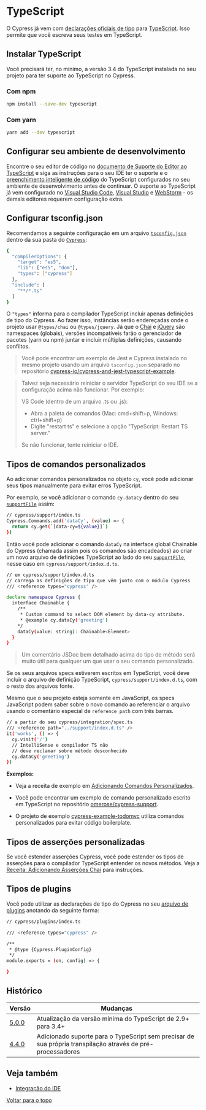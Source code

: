 # TypeScript

O Cypress já vem com [declarações oficiais de tipo](https://github.com/cypress-io/cypress/tree/develop/cli/types) 
para [TypeScript](https://www.typescriptlang.org/). Isso permite que você escreva seus testes em TypeScript.

## Instalar TypeScript

Você precisará ter, no mínimo, a versão 3.4 do TypeScript instalada no seu projeto para ter suporte ao TypeScript no Cypress.

### Com npm

```bash
npm install --save-dev typescript
```

### Com yarn

```bash
yarn add --dev typescript
```

## Configurar seu ambiente de desenvolvimento

[//]: <> (TODO - Adicionar link preenchimento inteligente de código)

Encontre o seu editor de código no 
[documento de Suporte do Editor ao TypeScript](https://github.com/Microsoft/TypeScript/wiki/TypeScript-Editor-Support) 
e siga as instruções para o seu IDE ter o suporte e o 
[preenchimento inteligente de código](https://docs.cypress.io/guides/tooling/IDE-integration.html#Writing-Tests) 
do TypeScript configurados no seu ambiente de desenvolvimento antes de continuar. 
O suporte ao TypeScript já vem configurado no [Visual Studio Code](https://code.visualstudio.com/), 
[Visual Studio](https://visualstudio.microsoft.com/pt-br/) e [WebStorm](https://www.jetbrains.com/webstorm/) - os demais
editores requerem configuração extra.

## Configurar tsconfig.json

[//]: <> (TODO - Adicionar link guides/core-concepts/writing-and-organizing-tests.html#Folder-Structure)

Recomendamos a seguinte configuração em um arquivo 
[`tsconfig.json`](http://www.typescriptlang.org/docs/handbook/tsconfig-json.html) 
dentro da sua pasta do [`Cypress`](https://docs.cypress.io/guides/core-concepts/writing-and-organizing-tests.html#Folder-Structure):

```bash
{
  "compilerOptions": {
    "target": "es5",
    "lib": ["es5", "dom"],
    "types": ["cypress"]
  },
  "include": [
    "**/*.ts"
  ]
}
```

[//]: <> (TODO - Adicionar link Chai e jQuery)

O `"types"` informa para o compilador TypeScript incluir apenas definições de tipo do Cypress. Ao fazer isso, 
instâncias serão endereçadas onde o projeto usar `@types/chai` ou `@types/jquery`. 
Já que o [Chai](https://docs.cypress.io/guides/references/bundled-tools.html#Chai) e 
[jQuery](https://docs.cypress.io/guides/references/bundled-tools.html#Other-Library-Utilities) 
são namespaces (globais), versões incompatíveis farão o gerenciador de pacotes (yarn ou npm) juntar e incluir 
múltiplas definições, causando confiltos.

> Você pode encontrar um exemplo de Jest e Cypress instalado no mesmo projeto usando um arquivo `tsconfig.json` 
separado no repositório [cypress-io/cypress-and-jest-typescript-example](https://github.com/cypress-io/cypress-and-jest-typescript-example).

> Talvez seja necessário reiniciar o servidor TypeScript do seu IDE se a configuração acima não funcionar. Por exemplo:
>
> VS Code (dentro de um arquivo .ts ou .js):
>
>- Abra a paleta de comandos (Mac: cmd+shift+p, Windows: ctrl+shift+p)   
>- Digite "restart ts" e selecione a opção "TypeScript: Restart TS server."
>
> Se não funcionar, tente reiniciar o IDE.

## Tipos de comandos personalizados

Ao adicionar comandos personalizados no objeto `cy`, você pode adicionar seus tipos manualmente para evitar erros TypeScript.

[//]: <> (TODO - Adicionar link guides/references/configuration.html#Folders-Files)

Por exemplo, se você adicionar o comando `cy.dataCy` dentro do seu 
[`supportFile`](https://docs.cypress.io/guides/references/configuration.html#Folders-Files) assim:

```bash
// cypress/support/index.ts
Cypress.Commands.add('dataCy', (value) => {
  return cy.get(`[data-cy=${value}]`)
})
```

[//]: <> (TODO - Adicionar link guides/references/configuration.html#Folders-Files)

Então você pode adicionar o comando `dataCy` na interface global Chainable do Cypress (chamada assim pois os comandos 
são encadeados) ao criar um novo arquivo de definições TypeScript ao lado do seu 
[`supportFile`](https://docs.cypress.io/guides/references/configuration.html#Folders-Files), 
nesse caso em `cypress/support/index.d.ts`.

```bash
// em cypress/support/index.d.ts
// carrega as definições de tipo que vêm junto com o módulo Cypress
/// <reference types="cypress" />

declare namespace Cypress {
  interface Chainable {
    /**
     * Custom command to select DOM element by data-cy attribute.
     * @example cy.dataCy('greeting')
    */
    dataCy(value: string): Chainable<Element>
  }
}
```

> Um comentário JSDoc bem detalhado acima do tipo de método será muito útil para qualquer um que usar 
o seu comando personalizado.

Se os seus arquivos specs estiverem escritos em TypeScript, você deve incluir o arquivo de definição TypeScript,
`cypress/support/index.d.ts`, com o resto dos arquivos fonte.

Mesmo que o seu projeto esteja somente em JavaScript, os specs JavaScript podem saber sobre o novo comando ao 
referenciar o arquivo usando o comentário especial de `reference path` com três barras.

```bash
// a partir do seu cypress/integration/spec.ts
/// <reference path="../support/index.d.ts" />
it('works', () => {
  cy.visit('/')
  // IntelliSense e compilador TS não
  // deve reclamar sobre método desconhecido
  cy.dataCy('greeting')
})
```

**Exemplos:**

[//]: <> (TODO - Adicionar link dos exemplos)

- Veja a receita de exemplo em [Adicionando Comandos Personalizados](https://github.com/cypress-io/cypress-example-recipes#fundamentals).

- Você pode encontrar um exemplo de comando personalizado escrito em TypeScript no repositório 
    [omerose/cypress-support](https://github.com/omerose/cypress-support).

- O projeto de exemplo [cypress-example-todomvc](https://github.com/cypress-io/cypress-example-todomvc#custom-commands)
    utiliza comandos personalizados para evitar código boilerplate.

## Tipos de asserções personalizadas

[//]: <> (TODO - Adicionar link examples/examples/recipes.html#Fundamentals)

Se você estender asserções Cypress, você pode estender os tipos de asserções para o compilador TypeScript entender 
os novos métodos. Veja a 
[Receita: Adicionando Asserções Chai](https://docs.cypress.io/examples/examples/recipes.html#Fundamentals)
para instruções.

## Tipos de plugins

[//]: <> (TODO - Adicionar link guides/tooling/plugins-guide.html#Use-Cases)

Você pode utilizar as declarações de tipo do Cypress no seu 
[arquivo de plugins](https://docs.cypress.io/guides/tooling/plugins-guide.html#Use-Cases) anotando da seguinte forma:

```bash
// cypress/plugins/index.ts

/// <reference types="cypress" />

/**
 * @type {Cypress.PluginConfig}
 */
module.exports = (on, config) => {

}
```

## Histórico

[//]: <> (TODO - Adicionar link das versões 4.4.0 e 5.0.0)

| Versão | Mudanças                                                                                                   |
|--------|------------------------------------------------------------------------------------------------------------|
| [5.0.0](https://docs.cypress.io/guides/references/changelog.html#5-0-0)  | Atualização da versão mínima do TypeScript de 2.9+ para 3.4+                                               |
| [4.4.0](https://docs.cypress.io/guides/references/changelog.html#4-4-0)  | Adicionado suporte para o TypeScript sem precisar de sua própria transpilação através de pré-processadores |

## Veja também

[//]: <> (TODO - Adicionar link Integração do IDE)

- [Integração do IDE](https://docs.cypress.io/guides/tooling/IDE-integration.html)

[Voltar para o topo](#typescript)
